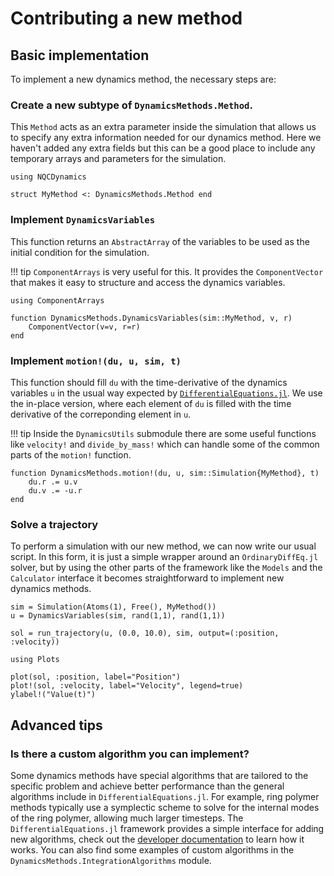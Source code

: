 
# Contributing a new method

## Basic implementation

To implement a new dynamics method, the necessary steps are:

### Create a new subtype of `DynamicsMethods.Method`.

This `Method` acts as an extra parameter inside the simulation that allows us to specify
any extra information needed for our dynamics method. Here we haven't added any extra
fields but this can be a good place to include any temporary arrays and parameters
for the simulation.

```@example mymethod
using NQCDynamics

struct MyMethod <: DynamicsMethods.Method end
```

### Implement `DynamicsVariables`

This function returns an `AbstractArray` of the variables to be used as the initial
condition for the simulation.

!!! tip
    `ComponentArrays` is very useful for this. It provides the `ComponentVector` that
    makes it easy to structure and access the dynamics variables.

```@example mymethod
using ComponentArrays

function DynamicsMethods.DynamicsVariables(sim::MyMethod, v, r)
    ComponentVector(v=v, r=r)
end
```

### Implement `motion!(du, u, sim, t)`

This function should fill `du` with the time-derivative of the dynamics variables `u` in the
usual way expected by [`DifferentialEquations.jl`](https://diffeq.sciml.ai/stable/tutorials/ode_example/#Example-2:-Solving-Systems-of-Equations).
We use the in-place version, where each element of `du` is filled with the time derivative of
the correponding element in `u`.

!!! tip
    Inside the `DynamicsUtils` submodule there are some useful functions like `velocity!` and
    `divide_by_mass!` which can handle some of the common parts of the `motion!` function.

```@example mymethod
function DynamicsMethods.motion!(du, u, sim::Simulation{MyMethod}, t)
    du.r .= u.v
    du.v .= -u.r
end
```

### Solve a trajectory

To perform a simulation with our new method, we can now write our usual script.
In this form, it is just a simple wrapper around an `OrdinaryDiffEq.jl` solver, but
by using the other parts of the framework like the `Models` and the `Calculator` interface
it becomes straightforward to implement new dynamics methods.

```@example mymethod
sim = Simulation(Atoms(1), Free(), MyMethod())
u = DynamicsVariables(sim, rand(1,1), rand(1,1))

sol = run_trajectory(u, (0.0, 10.0), sim, output=(:position, :velocity))

using Plots

plot(sol, :position, label="Position")
plot!(sol, :velocity, label="Velocity", legend=true)
ylabel!("Value(t)")
```

## Advanced tips

### Is there a custom algorithm you can implement?

Some dynamics methods have special algorithms that are tailored to the specific problem
and achieve better performance than the general algorithms include in
`DifferentialEquations.jl`.
For example, ring polymer methods typically use a symplectic scheme to solve for the
internal modes of the ring polymer, allowing much larger timesteps.
The `DifferentialEquations.jl` framework provides a simple interface for adding new
algorithms, check out the [developer documentation](https://devdocs.sciml.ai/dev/)
to learn how it works.
You can also find some examples of custom algorithms in the `DynamicsMethods.IntegrationAlgorithms` module.
